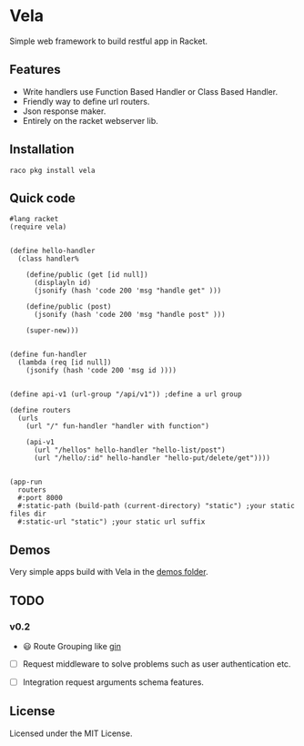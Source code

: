 Vela
========

Simple web framework to build restful app in Racket.

Features
------------
- Write handlers use Function Based Handler or Class Based Handler.
- Friendly way to define url routers.
- Json response maker.
- Entirely on the racket webserver lib.


Installation
------------

`raco pkg install vela`

Quick code
-----------

```racket
#lang racket
(require vela)


(define hello-handler
  (class handler%

    (define/public (get [id null])
      (displayln id)
      (jsonify (hash 'code 200 'msg "handle get" )))

    (define/public (post)
      (jsonify (hash 'code 200 'msg "handle post" )))

    (super-new)))


(define fun-handler
  (lambda (req [id null])
    (jsonify (hash 'code 200 'msg id ))))


(define api-v1 (url-group "/api/v1")) ;define a url group

(define routers
  (urls
    (url "/" fun-handler "handler with function")

    (api-v1
      (url "/hellos" hello-handler "hello-list/post")
      (url "/hello/:id" hello-handler "hello-put/delete/get"))))


(app-run
  routers
  #:port 8000
  #:static-path (build-path (current-directory) "static") ;your static files dir
  #:static-url "static") ;your static url suffix

```


Demos
----------
Very simple apps build with Vela in the [demos folder](https://github.com/nuty/vela/tree/master/demos).


TODO
----

### v0.2

- 😃 Route Grouping like [gin](https://github.com/gin-gonic/gin)
- [ ] Request middleware to solve problems such as user authentication etc.
- [ ] Integration request arguments schema features.


License
-------
Licensed under the MIT License.
